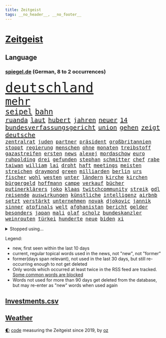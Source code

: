 ```yaml
---
title: Zeitgeist
tags: __no_header__, __no_footer__
---
```


# [Zeitgeist](https://oliz.io/zeitgeist/)

## Language

<h3><a href="https://www.spiegel.de" target="_blank">spiegel.de</a> (German, 8 to 2 occurrences)</h3>
<p style="font-family:monospace">
<span style="font-size:32pt"><a href="news_links.html#deutschland" class="current">deutschland</a></span>
<br>
<span style="font-size:25pt"><a href="news_links.html#mehr" class="current">mehr</a></span>
<br>
<span style="font-size:18pt"><a href="news_links.html#seipel" class="new">seipel</a></span>
<span style="font-size:18pt"><a href="news_links.html#bahn" class="current">bahn</a></span>
<br>
<span style="font-size:15pt"><a href="news_links.html#ruanda" class="new">ruanda</a></span>
<span style="font-size:15pt"><a href="news_links.html#laut" class="current">laut</a></span>
<span style="font-size:15pt"><a href="news_links.html#hubert" class="current">hubert</a></span>
<span style="font-size:15pt"><a href="news_links.html#jahren" class="current">jahren</a></span>
<span style="font-size:15pt"><a href="news_links.html#neuer" class="current">neuer</a></span>
<span style="font-size:15pt"><a href="news_links.html#14" class="current">14</a></span>
<span style="font-size:15pt"><a href="news_links.html#bundesverfassungsgericht" class="current">bundesverfassungsgericht</a></span>
<span style="font-size:15pt"><a href="news_links.html#union" class="current">union</a></span>
<span style="font-size:15pt"><a href="news_links.html#gehen" class="current">gehen</a></span>
<span style="font-size:15pt"><a href="news_links.html#zeigt" class="current">zeigt</a></span>
<span style="font-size:15pt"><a href="news_links.html#deutsche" class="current">deutsche</a></span>
<br>
<span style="font-size:12pt"><a href="news_links.html#zentralrat" class="current">zentralrat</a></span>
<span style="font-size:12pt"><a href="news_links.html#juden" class="current">juden</a></span>
<span style="font-size:12pt"><a href="news_links.html#partner" class="current">partner</a></span>
<span style="font-size:12pt"><a href="news_links.html#präsident" class="current">präsident</a></span>
<span style="font-size:12pt"><a href="news_links.html#großbritannien" class="current">großbritannien</a></span>
<span style="font-size:12pt"><a href="news_links.html#stoppt" class="current">stoppt</a></span>
<span style="font-size:12pt"><a href="news_links.html#regierung" class="current">regierung</a></span>
<span style="font-size:12pt"><a href="news_links.html#menschen" class="current">menschen</a></span>
<span style="font-size:12pt"><a href="news_links.html#ohne" class="current">ohne</a></span>
<span style="font-size:12pt"><a href="news_links.html#monaten" class="current">monaten</a></span>
<span style="font-size:12pt"><a href="news_links.html#treibstoff" class="current">treibstoff</a></span>
<span style="font-size:12pt"><a href="news_links.html#gazastreifen" class="current">gazastreifen</a></span>
<span style="font-size:12pt"><a href="news_links.html#ersten" class="current">ersten</a></span>
<span style="font-size:12pt"><a href="news_links.html#news" class="current">news</a></span>
<span style="font-size:12pt"><a href="news_links.html#alexej" class="current">alexej</a></span>
<span style="font-size:12pt"><a href="news_links.html#mordaschow" class="new">mordaschow</a></span>
<span style="font-size:12pt"><a href="news_links.html#euro" class="current">euro</a></span>
<span style="font-size:12pt"><a href="news_links.html#ruhpolding" class="new">ruhpolding</a></span>
<span style="font-size:12pt"><a href="news_links.html#drei" class="current">drei</a></span>
<span style="font-size:12pt"><a href="news_links.html#gefunden" class="current">gefunden</a></span>
<span style="font-size:12pt"><a href="news_links.html#stephan" class="current">stephan</a></span>
<span style="font-size:12pt"><a href="news_links.html#schmitter" class="new">schmitter</a></span>
<span style="font-size:12pt"><a href="news_links.html#chef" class="current">chef</a></span>
<span style="font-size:12pt"><a href="news_links.html#rabe" class="current">rabe</a></span>
<span style="font-size:12pt"><a href="news_links.html#taiwan" class="current">taiwan</a></span>
<span style="font-size:12pt"><a href="news_links.html#william" class="current">william</a></span>
<span style="font-size:12pt"><a href="news_links.html#lai" class="current">lai</a></span>
<span style="font-size:12pt"><a href="news_links.html#droht" class="current">droht</a></span>
<span style="font-size:12pt"><a href="news_links.html#haft" class="current">haft</a></span>
<span style="font-size:12pt"><a href="news_links.html#meetings" class="new">meetings</a></span>
<span style="font-size:12pt"><a href="news_links.html#meisten" class="current">meisten</a></span>
<span style="font-size:12pt"><a href="news_links.html#streichen" class="current">streichen</a></span>
<span style="font-size:12pt"><a href="news_links.html#draymond" class="new">draymond</a></span>
<span style="font-size:12pt"><a href="news_links.html#green" class="current">green</a></span>
<span style="font-size:12pt"><a href="news_links.html#milliarden" class="current">milliarden</a></span>
<span style="font-size:12pt"><a href="news_links.html#berlin" class="current">berlin</a></span>
<span style="font-size:12pt"><a href="news_links.html#urs" class="current">urs</a></span>
<span style="font-size:12pt"><a href="news_links.html#fischer" class="current">fischer</a></span>
<span style="font-size:12pt"><a href="news_links.html#wohl" class="current">wohl</a></span>
<span style="font-size:12pt"><a href="news_links.html#westen" class="current">westen</a></span>
<span style="font-size:12pt"><a href="news_links.html#unter" class="current">unter</a></span>
<span style="font-size:12pt"><a href="news_links.html#ländern" class="current">ländern</a></span>
<span style="font-size:12pt"><a href="news_links.html#kirche" class="current">kirche</a></span>
<span style="font-size:12pt"><a href="news_links.html#kirchen" class="current">kirchen</a></span>
<span style="font-size:12pt"><a href="news_links.html#bürgergeld" class="current">bürgergeld</a></span>
<span style="font-size:12pt"><a href="news_links.html#hoffmann" class="new">hoffmann</a></span>
<span style="font-size:12pt"><a href="news_links.html#campe" class="new">campe</a></span>
<span style="font-size:12pt"><a href="news_links.html#verkauf" class="current">verkauf</a></span>
<span style="font-size:12pt"><a href="news_links.html#bücher" class="current">bücher</a></span>
<span style="font-size:12pt"><a href="news_links.html#putinerklärers" class="new">putinerklärers</a></span>
<span style="font-size:12pt"><a href="news_links.html#joko" class="current">joko</a></span>
<span style="font-size:12pt"><a href="news_links.html#klaas" class="current">klaas</a></span>
<span style="font-size:12pt"><a href="news_links.html#twitchcommunity" class="new">twitchcommunity</a></span>
<span style="font-size:12pt"><a href="news_links.html#streik" class="current">streik</a></span>
<span style="font-size:12pt"><a href="news_links.html#gdl" class="current">gdl</a></span>
<span style="font-size:12pt"><a href="news_links.html#reisende" class="current">reisende</a></span>
<span style="font-size:12pt"><a href="news_links.html#auswirkungen" class="current">auswirkungen</a></span>
<span style="font-size:12pt"><a href="news_links.html#künstliche" class="current">künstliche</a></span>
<span style="font-size:12pt"><a href="news_links.html#intelligenz" class="current">intelligenz</a></span>
<span style="font-size:12pt"><a href="news_links.html#airbnb" class="current">airbnb</a></span>
<span style="font-size:12pt"><a href="news_links.html#setzt" class="current">setzt</a></span>
<span style="font-size:12pt"><a href="news_links.html#verstärkt" class="current">verstärkt</a></span>
<span style="font-size:12pt"><a href="news_links.html#unternehmen" class="current">unternehmen</a></span>
<span style="font-size:12pt"><a href="news_links.html#novak" class="current">novak</a></span>
<span style="font-size:12pt"><a href="news_links.html#djokovic" class="current">djokovic</a></span>
<span style="font-size:12pt"><a href="news_links.html#jannik" class="current">jannik</a></span>
<span style="font-size:12pt"><a href="news_links.html#sinner" class="current">sinner</a></span>
<span style="font-size:12pt"><a href="news_links.html#atpfinals" class="new">atpfinals</a></span>
<span style="font-size:12pt"><a href="news_links.html#welt" class="current">welt</a></span>
<span style="font-size:12pt"><a href="news_links.html#afghanistan" class="current">afghanistan</a></span>
<span style="font-size:12pt"><a href="news_links.html#bericht" class="current">bericht</a></span>
<span style="font-size:12pt"><a href="news_links.html#gelder" class="current">gelder</a></span>
<span style="font-size:12pt"><a href="news_links.html#besonders" class="current">besonders</a></span>
<span style="font-size:12pt"><a href="news_links.html#japan" class="current">japan</a></span>
<span style="font-size:12pt"><a href="news_links.html#mali" class="current">mali</a></span>
<span style="font-size:12pt"><a href="news_links.html#olaf" class="current">olaf</a></span>
<span style="font-size:12pt"><a href="news_links.html#scholz" class="current">scholz</a></span>
<span style="font-size:12pt"><a href="news_links.html#bundeskanzler" class="current">bundeskanzler</a></span>
<span style="font-size:12pt"><a href="news_links.html#weinrouten" class="new">weinrouten</a></span>
<span style="font-size:12pt"><a href="news_links.html#türkei" class="current">türkei</a></span>
<span style="font-size:12pt"><a href="news_links.html#hunderte" class="current">hunderte</a></span>
<span style="font-size:12pt"><a href="news_links.html#neue" class="current">neue</a></span>
<span style="font-size:12pt"><a href="news_links.html#biden" class="current">biden</a></span>
<span style="font-size:12pt"><a href="news_links.html#xi" class="current">xi</a></span>
</p>
<details>
<summary>Stopped using...</summary>
<p class="former" style="font-size:12pt">
draußen(1119) verfolgen(1118) krankenhäusern(1117) mittelmeer(1117) nawalny(1117) untersagt(1116) widerspricht(1116) aufgeben(1115) bemüht(1115) bessere(1115) erfahren(1115) gelassen(1115) 22(1114) bayerische(1114) bidens(1114) diskutieren(1114) egal(1114) florida(1114) verändert(1114) entdeckte(1113) hieß(1113) szenen(1113) tiefe(1113) wahrheit(1113) überlebt(1113) elfmeter(1112) geheimnis(1112) pocht(1112) rand(1112) schaltet(1112) spdpolitiker(1112) weltweite(1112) zurzeit(1112) amerikaner(1111) beteiligten(1111) boot(1111) bundesland(1111) einzelne(1111) englische(1111) erfasst(1111) preisen(1111) verbreitet(1111) verlässt(1111) wechseln(1111) alternativen(1110) angeblichen(1110) büros(1110) drohungen(1110) künftigen(1110) mai(1110) maß(1110) rät(1110) zahlung(1110) besucher(1109) illegal(1109) islamischer(1109) schwierigkeiten(1109) verlegt(1109) verpflichtet(1109) bestätigen(1108) jüngeren(1108) zuversicht(1108) bekamen(1107) bull(1107) größer(1107) indes(1107) engagement(1106) fund(1106) lügen(1106) netzwerk(1106) pflanzen(1106) satz(1106) erinnern(1105) lebte(1105) minute(1105) schlimmste(1105) stets(1105) trainieren(1105) vorübergehend(1105) brite(1104) brutal(1104) saarland(1104) unbedingt(1104) versuchte(1104) warschau(1104) toter(1103) töten(1103) erlitt(1102) hielten(1102) verfehlt(1102) beiträge(1101) bürgermeisterin(1101) haaland(1101) nase(1101) strafe(1101) triumph(1101) 1500(1100) extremen(1099) geprägt(1099) licht(1099) gang(1098) absage(1097) offiziellen(1097) einnahmen(1096) stelle(1096) änderungen(1096) echten(1095) einschätzung(1095) erfolgreichsten(1095) hürden(1095) regelung(1094) lücke(1093) behalten(1092) mangel(1092) monats(1092) em(1091) küstenwache(1091) skeptisch(1091) großem(1090) analysiert(1087) nationalen(1087) katholischen(1086) stellung(1086) enorme(1085) fortsetzung(1085) prognose(1085) rang(1084) schaut(1082) zeigten(1080) finanzielle(1079) verständnis(1078) kindheit(1074) vorläufig(1069) geblieben(1068) türen(1068) empfangen(1067) verpasste(1067) ausgaben(1066) herausforderungen(1065) drohne(1061) ära(1061) heidelberg(1030) extremwetter(988) karriereende(988) belästigung(980) skandale(978) 4000(963) westlichen(923) stoltenberg(918) unfälle(899) kontinent(881) sammelt(863) tricks(862) schwäche(861) seither(857) auswärtige(853) arte(852) ausnahme(851) lebensmitteln(850) mächtigen(836) technischen(823) las(822) vegas(822) erfolgreichste(818) 20000(810) kameras(808) übertragen(790) schlafen(789) gewohnt(788) börsen(787) gemeinschaft(783) world(782) diebe(780) gleichen(766) worum(760) krankenkassen(748) wichtiges(743) siebten(742) 41(729) stadtteil(715) museen(700) promis(698) zustande(694) piloten(691) temperaturen(682) frühe(680) heikel(666) ersatz(665) beschäftigen(657) kahn(654) geplatzt(650) erneuert(642) streiken(642) herausgefunden(629) aufhören(624) brüder(622) 40000(619) transparenz(618) sklaverei(607) dreharbeiten(604) gestärkt(603) unmittelbar(602) schildern(601) erneuerbare(596) spiegelbildungsnewsletter(595) starkregen(593) stoff(589) typ(589) arbeitsbedingungen(588) herzen(586) starkes(581) messerattacke(580) modernen(580) günstige(576) indem(569) crew(567) abgrund(566) boxen(565) ertrinken(557) zugänglich(556) dahin(544) zentrale(541) zustände(536) erleichtert(527) bedrohte(516) reporterin(515) schwächen(515) stockholm(513) tiefer(512) bedarf(510) jimmy(499) gelöscht(497) setzten(495) grün(491) partnerin(487) geste(484) stören(477) namens(473) scheiterten(461) gehirn(459) geheime(457) abitur(452) zivile(452) mithalten(445) ron(445) 63(436) wünsche(436) rot(425) farben(424) gewässer(423) biografie(421) nackt(419) russlandukrainenews(418) freigegeben(415) erzielte(413) verfassungsgericht(413) bewusstlos(408) kollege(405) bulgarien(404) historisches(404) indiens(404) drohung(403) rose(402) stärkere(397) haustier(396) sensible(396) rückblick(394) quer(392) erleichtern(391) zimmer(391) überraschenden(387) staatsanwalt(385) abgestimmt(384) 300000(383) prigoschin(383) steven(383) männliche(382) beobachtungen(381) entführen(381) kocht(381) freundschaft(380) 23jährige(372) gefangenen(372) forscht(371) alice(367) verehrt(364) titanic(363) ioc(361) abgeben(355) ulm(352) häufigsten(349) jets(349) johnny(341) meisterschaft(340) pop(339) süß(336) überlebende(336) youtuber(333) abwehr(332) airbus(332) route(331) apotheken(326) madonna(325) dunkelheit(324) mächtige(324) überprüfen(324) legten(323) größeren(319) erheben(318) wirklichkeit(318) wunderbare(318) supermarkt(317) abgewiesen(313) dreier(312) legendäre(311) tauchte(311) jva(309) verbündete(308) community(305) polizeigewalt(302) venedig(302) ladung(298) genehmigungen(297) transparent(295) boom(294) ressourcen(293) erliegen(292) plätze(292) hinkt(291) ansicht(290) christdemokraten(290) denkbar(288) meiste(288) geschäften(286) brust(285) botschafterin(283) geldbuße(283) heiligen(281) wasserstoff(281) pferd(280) verdächtigt(280) jason(278) begeistern(276) wettlauf(275) 33jährige(273) anderson(271) metropolen(270) nordamerika(268) jahrestag(267) jubelt(265) stein(265) landtagswahl(264) bundesweiten(263) geständnis(260) unruhe(259) juventus(258) aufbauen(257) bär(257) generäle(257) usbürger(255) loswerden(254) weh(253) wölfe(251) ingolstadt(249) 51(247) nachbarschaft(247) offizier(246) nordstreampipelines(242) spiegelrecherchen(242) moskauer(240) kehren(239) entschlossen(236) höhepunkt(235) studiert(235) teufel(235) athletinnen(233) wetterphänomen(233) gejagt(230) kassen(230) ernsten(229) territorium(228) betreiben(225) 40jähriger(223) beschreiben(223) lübeck(222) bier(221) downing(221) wasserwerfer(218) beleg(217) vereinte(217) hauseigentümer(216) kippen(216) kollabiert(216) vergiftung(216) mannheim(215) erling(214) existenz(212) leck(212) raubtier(211) 2027(209) jonas(208) lobte(208) radsport(208) arten(205) ergibt(205) höhenflug(204) militärstützpunkt(204) modi(204) erdöl(203) exparteichef(203) fluggesellschaften(203) referendum(203) augenzeugen(202) mädchens(201) italiener(200) oberbayern(200) deutlicher(199) dreh(198) fraktionen(197) östlichen(197) vertretung(194) weicht(194) festival(192) abgewendet(191) ausbreiten(190) solaranlagen(190) hoeneß(189) schlechtes(189) depp(188) inter(188) lasse(188) beine(185) blutigen(185) getrieben(185) usbehörden(185) kremlkritiker(184) breit(182) erstem(182) forscherin(182) grenzkontrollen(182) erforscht(181) luxus(181) mittelschicht(181) überfahren(181) jagen(180) sudan(177) a5(176) bewerbung(176) blau(176) buchen(176) vergeltung(176) erging(175) katrin(175) 97(174) zulässig(174) geht's(173) menschenmenge(171) uli(171) fabian(170) hamburgs(170) rad(170) feministinnen(169) lied(169) stöhnen(169) bescheren(168) beteiligte(168) florenz(167) gegenschlag(167) jederzeit(166) herum(165) 260(164) eingesammelt(164) infolge(164) landtagswahlen(164) niño(164) sparkassen(164) substanzen(164) minutenlang(163) vorgenommen(163) weidel(163) badeunfall(162) beschleunigen(162) weltwetterorganisation(162) füßen(160) übersehen(160) neuwahlen(159) werken(157) begraben(156) fünfjähriger(156) opernsängerin(156) vietnam(155) exekutiert(154) internetstars(154) skandieren(154) rettungskräften(153) schwimmkurs(153) ausschließen(150) etabliert(150) motivieren(150) temperaturrekorde(150) terroristischen(150) kennzeichen(149) mangelnder(149) matteo(148) aufheben(147) cartoonisten(147) endrunde(147) fußfessel(147) scarlett(146) spielerin(146) bildschirme(145) höchstens(145) südlich(145) stadtverwaltung(144) qualifiziert(143) kalter(142) lukas(142) conference(141) abschrecken(140) gleichstellung(140) balkon(139) familienvater(139) vučić(139) ngos(138) wird’s(138) marschflugkörper(137) bisse(136) defizite(136) gabriel(136) anschluss(134) mauer(134) schlechteste(134) ironman(133) primož(133) roglič(133) saftig(133) sanieren(133) überdurchschnittlich(133) überführen(133) beschäftigung(132) profitierten(132) rammstein(132) lösbar(131) rammsteinfrontmann(131) romane(131) ungefähr(131) inferno(130) südukraine(130) überprüft(130) schmerz(129) bundestagsabgeordnete(128) thore(128) unionspolitiker(128) drückt(127) durchgreifen(127) entsorgt(127) häusern(127) prominent(127) traumtor(126) steve(125) lindemanns(124) auswärtiges(123) bartsch(123) bemerkbar(122) dortigen(122) vernetzen(122) landkreise(121) quellen(121) schwach(121) spaghetti(121) abgesehen(120) gasversorgung(120) schadens(120) verbrauchern(120) rechtsaußenpartei(119) toxischen(119) verzögern(119) hetzt(117) schlichten(116) übertrieben(116) entsprechend(115) klappte(114) rundfunk(114) terrormiliz(114) trends(114) zustellung(114) beißt(112) decke(112) erweitert(111) locker(111) beliebten(110) csuchef(110) versenkt(110) militäroperation(109) kippe(108) clemens(107) dehydrierung(106) klischees(106) cduchefs(105) perfide(105) seele(105) sicheren(105) blumen(104) supermärkte(104) zäsur(104) substanz(102) 7000(101) buffet(101) charmeoffensive(101) gerichts(101) gewinnerin(101) hacken(101) heim(101) kühlen(101) afderfolge(100) lagen(100) mdr(100) therapie(100) ausgestiegen(99) diabetes(99) journalistin(99) militärisch(99) negativen(99) staatsbürgern(99) vingegaard(98) baseball(97) becken(97) weltrekorde(97) iranischer(96) jagt(96) korrigieren(96) reservisten(96) zollbeamte(96) selenskyjs(95) showdown(95) dominanz(94) gegeneinander(94) haftet(94) jenaer(94) julia(94) kultusminister(94) mobilfunk(94) verkraften(94) freiwilliger(93) glamour(93) anlaufstelle(92) ansonsten(92) mclaren(92) toursieger(92) gerichtsverfahren(91) maximal(91) spende(91) verpflichtend(91) behrens(90) einsatzbereit(90) korridor(90) unsicherheit(90) verstappens(90) ausbeutung(89) erlebten(89) fußballzweitligist(89) kleintransporter(89) tierfotos(89) angefangen(88) braunbärin(88) dahinterstecken(88) jungs(88) luftverkehr(88) messis(88) psyche(88) sechsstellige(88) sicherheitsgarantien(88) zahlungsmittel(88) entstand(87) exxonmobil(87) grundsätzliches(87) kluger(87) milliardenschweres(87) perfiden(87) säugetiere(87) umging(87) vorfalls(87) ussenatoren(86) wider(86) überweisen(86) ehrenpräsident(85) führungswechsel(85) gesetzlich(85) sterne(85) tragisches(85) weltsicht(85) wmgold(85) gebissen(84) klimaforscher(84) schwarzmeerflotte(84) schraubt(83) verschobene(83) günzburg(82) lutz(82) netanyahus(82) superlative(82) tagesgeld(82) town(82) erzkonservativen(81) friedliche(81) gene(81) hilferuf(81) fußballgeschichte(80) bono(79) gelüftet(79) hinabgestürzt(79) häftling(79) männlichkeit(79) nordkoreanische(79) beispiellose(78) deckung(78) gesunden(78) musikfestival(78) regierungsgegner(78) afc(77) ernten(77) pds(77) schrecklichen(77) terroranschlag(77) einfrieren(76) fahrverbot(76) kriegsgefangene(76) wohngebäuden(76) 350(75) hunden(75) hühnern(75) mau(75) pragmatische(75) betreuen(74) dfbteams(74) kriegsschauplatz(74) verweigerten(74) videotagebuch(74) wölfen(74) flugabwehrsysteme(73) klubpräsident(73) körperliche(73) morawiecki(73) usrapper(73) amber(72) heard(72) heimliche(72) puppen(72) verbergen(72) vielversprechende(72) zwiebeln(72) hochsommer(71) stemmt(71) widersprüchliche(71) austria(70) followern(70) inside(70) kehrten(70) smartphonesucht(70) wettstreit(70) zaubert(70) zähen(70) betrieben(69) kolportiert(69) schutzräumen(69) travemünde(69) volkswirtschaft(69) 195(68) erdtrabanten(68) erzrivalen(68) herstellung(68) mary(68) nirgends(68) reutlingen(68) schiitenmiliz(68) gegenmodell(67) inhalt(67) parteiausschluss(67) riesiges(67) verhandlungspartner(67) weltgeschichte(67) anwälten(66) bayernwahl(66) berufswahl(66) bester(66) bochums(66) knausern(66) krimi(66) nickel(66) tiefstand(66) a1(65) beschießt(65) bevorsteht(65) express(65) golfplätze(65) mager(65) moscheen(65) negative(65) packungen(65) nfllegende(64) raumfahrer(64) auftragsplus(63) bedeutende(63) besorgniserregenden(63) resistent(63) starspieler(63) touristische(63) katastrophenschutz(62) pannen(62) patientinnen(62) drogenmafia(61) faesers(61) fettleibigkeit(61) geraumer(61) meereis(61) südpol(61) unten(61) bbc(60) brunsbüttel(60) exorzist(60) freizeitsportler(60) friedkin(60) heimwm(60) dasselbe(59) fakultäten(59) mehrheitlich(59) weltranglistenersten(59) year(59) beispiellosen(58) fingen(58) gamer(58) publikums(58) roter(58) trinkwasserversorgung(58) versicherten(58) ausgeraubt(57) automatischen(57) country(57) dreijährige(57) englisch(57) garden(57) immobilienunternehmen(57) kremlkritikers(57) latenightshow(57) verzehren(57) bundesfinanzministerium(56) dmytro(56) eiffelturm(56) einigkeit(56) posiert(56) rennfahrer(56) schlugen(56) tvsender(56) verhängen(56) boateng(55) gefälschte(55) gewagt(55) pflügen(55) raumsonde(55) ähnelt(55) überwachungskamera(55) fraktionschefs(54) gewöhnt(54) hang(54) jameswebbteleskops(54) nadia(54) arrow(53) berger(53) hühner(53) schmälern(53) sperma(53) teilten(53) wohnort(53) feste(52) jorge(52) jugendorganisation(52) konstellation(52) urheber(52) vilda(52) 650(51) 750(51) abgesetzt(51) fat(51) früherkennung(51) indiz(51) typisch(51) auszugeben(50) engagierte(50) gondel(50) militärfahrzeuge(50) opferzahlen(50) rumänische(50) rückgänge(50) tabellenspitze(50) walmart(50) bundesligaspiel(49) häufige(49) rätselhafte(49) türmer(49) besserung(48) reuschenbach(48) sigmar(48) aquadom(47) entdeckten(47) miserabel(47) zentral(47) geschlossener(46) lenken(46) neandertaler(46) neandertalern(46) bremerhaven(45) gymnasium(45) lkwunfall(45) schneemangel(45) windigen(45) abwehrspieler(44) aufwendig(44) dreistelliger(44) inakzeptabel(44) merkwürdige(44) trickst(44) geglaubte(43) gemeinschaftlichen(43) muslimische(43) nummernschilder(43) welttournee(43) 120000(42) aiwangers(42) berichteten(42) bernstein(42) boxenstopp(42) evenepoel(42) flugblatt(42) konzertfilm(42) nszeit(42) remco(42) boeing(41) breaking(41) brunnen(41) charlotte(41) gedanke(41) turnen(41) a100(40) aleksander(40) eindringlinge(40) eröffneten(40) letztere(40) uefapräsident(40) umdrehen(40) čeferin(40) afdfraktion(39) dröge(39) haustiere(39) marathon(39) serbiens(39) spareinlagen(39) jumbo(38) parteifreundin(38) scherz(38) sophie(38) süßes(38) vizeregierungschef(38) beschweren(37) bundesbankchef(37) fiskus(37) geschützte(37) jean(37) margaritaville(37) nagel(37) ungeduldig(37) äußerten(37) bebte(36) estlands(36) gebot(36) peinliche(36) pflichtsieg(36) spätsommer(36) wovor(36) denguefieber(35) geschehnissen(35) grundstück(35) harsche(35) marrakesch(35) preisverfall(35) reinhold(35) erzeugt(34) leroy(34) massenproteste(34) noten(34) auffahrunfall(33) desaströs(33) eingebracht(33) 63jährige(32) bordeaux(32) castingsystem(32) heimisch(32) meldung(32) perfides(32) raketeneinschläge(32) übernahm(32) versöhnlicher(31) augenscheinlich(30) gerd(30) klimagipfel(30) schwerter(30) volksbanken(30) überraschen(30) bloßen(29) bundestagspräsidium(29) dreifacher(29) gestiegene(29) grafische(29) shows(29) zuverlässig(29) jumbovisma(28) linkenpolitiker(28) profiteure(28) spiegelrekonstruktion(28) umtreibt(28) unbehagen(28) harren(27) hunters(27) konzentriert(27) pedo(27) verheiratet(27) volksbefreiungsarmee(27) asteroiden(26) australier(26) gebrochenen(26) gewaltigen(26) gezielten(26) staub(26) westdeutschland(26) engpässe(25) gesenkt(25) katastrophalen(25) pädosexuelle(25) voralpen(25) weiterleben(25) 2028(24) ankam(24) flugzeugtoilette(24) jahrzehntelange(24) kamerun(24) sinnlose(24) toursieg(24) busunfall(23) entzug(23) grenzregion(23) hybris(23) reichstag(23) röhre(23) zinssatz(23) zuwanderer(23) 43(22) 90jährige(22) ansprüche(22) bubble(22) durchkreuzen(22) lecken(22) gelähmt(21) mittrainieren(21) neulinge(21) solidarisiert(21) sonnen(21) testfall(21) 2003(20) attraktiven(20) doerry(20) frauenquote(20) hummels(20) mats(20) mobilfunknetze(20) südchinesischen(20) veröffentlichung(20) zähler(20) knappen(19) musikerin(19) socialmedianutzer(19) zukommt(19) weltstadt(18) eingeschleust(17) messner(17) schert(17) verkehrsknoten(17) bemühungen(16) eberhard(16) eukommissar(16) jurgalski(16) strukturen(16) techkonzerne(16) umfragewerte(16) warme(16) eintrafen(15) eliud(15) grenzschutz(15) jérôme(15) kipchoge(15) klarheit(15) lenkt(15) polizeischutz(15) stevens(15) sufjan(15) volkes(15) wartelisten(15) ddr(14) furcht(14) jameswebbteleskop(14) neuerung(14) rotterdam(14) ruhig(14) ungeschlagene(14) formel1weltmeister(13) parken(13) rauchwolken(13) selbsternannte(13) aufsichtsratschef(12) einberufen(12) formhoch(12) höchster(12) kongress(12) physiker(12) behoben(11) böse(11) commerzbank(11) großraum(11) itausfall(11) loslassen(11) mccarthy(11) philippinische(11) verordnet(11) zusammenschluss(11) überfüllten(11)
</p>
</details>
<p>Legend:
<ul>
<li><span class="new">new</span>, first seen within the last 10 days</li>
<li><span class="current">current</span>, regular topical words used in the news, not "new", not "former"</li>
<li><span class="former">former(days span relevant)</span>, not used in the last 30 days, but still re-occurring enough to not get deleted</li>
<li>Only words which occurred at least twice in the RSS feed are tracked. <a href="language/filters.py">Some common words are blocked</a></li>
<li>Words not used for more than 90 days get deleted from the database, but may re-enter as "new" words when used again</li>
</ul>
</p>

## [Investments](investments.html)[.csv](investments.csv)

## [Weather](weather.html)

<footer>
<a href="javascript:toggleTheme()" class="nav">🌓</a>
<a href="https://github.com/ooz/zeitgeist">code</a> measuring the Zeitgeist since 2019, by <a href="https://oliz.io">oz</a>
</footer>
